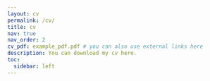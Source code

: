 ```yaml
---
layout: cv
permalink: /cv/
title: cv
nav: true
nav_order: 2
cv_pdf: example_pdf.pdf # you can also use external links here
description: You can download my cv here.
toc:
  sidebar: left
---
```

